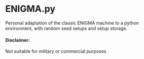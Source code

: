 # ENIGMA.py
Personal adaptation of the classic ENIGMA machine to a python environment, with random seed setups and setup storage.





#### Disclaimer:
Not suitable for military or commercial purposes
